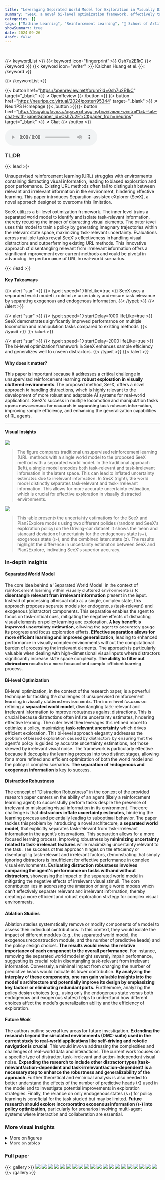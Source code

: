 ```yaml
---
title: "Leveraging Separated World Model for Exploration in Visually Distracted Environments"
summary: "SeeX, a novel bi-level optimization framework, effectively tackles the challenge of exploration in visually cluttered environments by training a separated world model to extract relevant information a..."
categories: []
tags: ["Machine Learning", "Reinforcement Learning", "🏢 School of Artificial Intelligence, Nanjing University, China",]
showSummary: true
date: 2024-09-26
draft: false
---
```


<br>

{{< keywordList >}}
{{< keyword icon="fingerprint" >}} Osh7u2E1kC {{< /keyword >}}
{{< keyword icon="writer" >}} Kaichen Huang et el. {{< /keyword >}}
 
{{< /keywordList >}}

{{< button href="https://openreview.net/forum?id=Osh7u2E1kC" target="_blank" >}}
↗ OpenReview
{{< /button >}}
{{< button href="https://neurips.cc/virtual/2024/poster/95344" target="_blank" >}}
↗ NeurIPS Homepage
{{< /button >}}{{< button href="https://huggingface.co/spaces/huggingface/paper-central?tab=tab-chat-with-paper&paper_id=Osh7u2E1kC&paper_from=neurips" target="_blank" >}}
↗ Chat
{{< /button >}}



<audio controls>
    <source src="https://ai-paper-reviewer.com/Osh7u2E1kC/podcast.wav" type="audio/wav">
    Your browser does not support the audio element.
</audio>


### TL;DR


{{< lead >}}

Unsupervised reinforcement learning (URL) struggles with environments containing distracting visual information, leading to biased exploration and poor performance. Existing URL methods often fail to distinguish between relevant and irrelevant information in the environment, hindering effective learning. This paper introduces Separation-assisted eXplorer (SeeX), a novel approach designed to overcome this limitation. 



SeeX utilizes a bi-level optimization framework. The inner level trains a separated world model to identify and isolate task-relevant information, thereby reducing the impact of distracting visual elements. The outer level uses this model to train a policy by generating imaginary trajectories within the relevant state space, maximizing task-relevant uncertainty. Evaluations across multiple tasks reveal SeeX's effectiveness in handling visual distractions and outperforming existing URL methods.  This innovative approach of disentangling relevant from irrelevant information offers a significant improvement over current methods and could be pivotal in advancing the performance of URL in real-world scenarios.

{{< /lead >}}


#### Key Takeaways

{{< alert "star" >}}
{{< typeit speed=10 lifeLike=true >}} SeeX uses a separated world model to minimize uncertainty and ensure task relevance by separating exogenous and endogenous information. {{< /typeit >}}
{{< /alert >}}

{{< alert "star" >}}
{{< typeit speed=10 startDelay=1000 lifeLike=true >}} SeeX demonstrates significantly improved performance on multiple locomotion and manipulation tasks compared to existing methods. {{< /typeit >}}
{{< /alert >}}

{{< alert "star" >}}
{{< typeit speed=10 startDelay=2000 lifeLike=true >}} The bi-level optimization framework in SeeX enhances sample efficiency and generalizes well to unseen distractors. {{< /typeit >}}
{{< /alert >}}

#### Why does it matter?
This paper is important because it addresses a critical challenge in unsupervised reinforcement learning: **robust exploration in visually cluttered environments**.  The proposed method, SeeX, offers a novel approach to handling distractions, which is highly relevant to the development of more robust and adaptable AI systems for real-world applications. SeeX's success in multiple locomotion and manipulation tasks opens new avenues for research in separating task-relevant information, improving sample efficiency, and enhancing the generalization capabilities of RL agents.

------
#### Visual Insights



![](https://ai-paper-reviewer.com/Osh7u2E1kC/figures_0_1.jpg)

> The figure compares traditional unsupervised reinforcement learning (URL) methods with a single world model to the proposed SeeX method with a separated world model.  In the traditional approach (left), a single model encodes both task-relevant and task-irrelevant information in the latent space. This can lead to inflated uncertainty estimates due to irrelevant information. In SeeX (right), the world model distinctly separates task-relevant and task-irrelevant information. This allows for more accurate uncertainty estimation, which is crucial for effective exploration in visually distracted environments.





![](https://ai-paper-reviewer.com/Osh7u2E1kC/tables_6_1.jpg)

> This table presents the uncertainty estimations for the SeeX and Plan2Explore models using two different policies (random and SeeX's exploration policy) on the Driving-car dataset.  It shows the mean and standard deviation of uncertainty for the endogenous state (s+), exogenous state (s-), and the combined latent state (z). The results highlight the difference in uncertainty estimation between SeeX and Plan2Explore, indicating SeeX's superior accuracy.





### In-depth insights


#### Separated World Model
The core idea behind a 'Separated World Model' in the context of reinforcement learning within visually cluttered environments is to **disentangle relevant from irrelevant information** present in the input.  Instead of processing all visual data as a single, complex state, this approach proposes separate models for endogenous (task-relevant) and exogenous (distractor) components.  This separation enables the agent to focus on task-critical cues, mitigating the negative effects of distracting visual elements on policy learning and exploration.  **A key benefit is improved uncertainty estimation**, allowing the agent to accurately gauge its progress and focus exploration efforts.  **Effective separation allows for more efficient learning and improved generalization**, leading to enhanced performance in visually complex environments without the computational burden of processing the irrelevant elements. The approach is particularly valuable when dealing with high-dimensional visual inputs where distractors significantly increase state space complexity.  **The ability to filter out distractors** results in a more focused and sample-efficient learning process.

#### Bi-level Optimization
Bi-level optimization, in the context of the research paper, is a powerful technique for tackling the challenges of unsupervised reinforcement learning in visually cluttered environments.  The inner level focuses on refining a **separated world model**, disentangling task-relevant and irrelevant information to improve robustness against distractions. This is crucial because distractions often inflate uncertainty estimates, hindering effective learning. The outer level then leverages this refined model to optimize a policy, maximizing **task-relevant uncertainty** which drives efficient exploration.  This bi-level approach elegantly addresses the problem of biased exploration caused by distractors by ensuring that the agent's policy is guided by accurate uncertainty estimations, not those skewed by irrelevant visual noise. The framework is particularly effective because it decouples the learning process into two distinct stages, allowing for a more refined and efficient optimization of both the world model and the policy in complex scenarios.  **The separation of endogenous and exogenous information** is key to success.

#### Distraction Robustness
The concept of "Distraction Robustness" in the context of the provided research paper centers on the ability of an agent (likely a reinforcement learning agent) to successfully perform tasks despite the presence of irrelevant or misleading visual information in its environment.  The core challenge is that **distractors inflate uncertainty estimates**, hindering the learning process and potentially leading to suboptimal behavior.  The paper tackles this problem by introducing a novel architecture, **a separated world model**, that explicitly separates task-relevant from task-irrelevant information in the agent's observations. This separation allows for a more focused learning process, improving robustness by **minimizing uncertainty related to task-irrelevant features** while maximizing uncertainty relevant to the task.  The success of this approach hinges on the efficiency of disentangling task-relevant and irrelevant factors, demonstrating that simply ignoring distractors is insufficient for effective performance in complex visual environments.  **Evaluating distraction robustness involves comparing the agent's performance on tasks with and without distractors**, showcasing the impact of the separated world model in mitigating the negative effects of irrelevant visual stimuli. The core contribution lies in addressing the limitation of single world models which can't effectively separate relevant and irrelevant information, thereby creating a more efficient and robust exploration strategy for complex visual environments.

#### Ablation Studies
Ablation studies systematically remove or modify components of a model to assess their individual contributions.  In this context, they would isolate the impact of different modules (e.g., the separated world model, the exogenous reconstruction module, and the number of predictive heads) and the policy design choices. **The results would reveal the relative importance of each component to the overall performance**. For instance, removing the separated world model might severely impair performance, suggesting its crucial role in disentangling task-relevant from irrelevant information.  Conversely, a minimal impact from changing the number of predictive heads would indicate its lower contribution.  **By analyzing the interplay of these components, one can gain valuable insights into the model's architecture and potentially improve its design by emphasizing key factors or eliminating redundant parts.**  Furthermore, analyzing the policy design choices (e.g., using only the endogenous state versus both endogenous and exogenous states) helps to understand how different choices affect the model’s generalization ability and the efficiency of exploration.

#### Future Work
The authors outline several key areas for future investigation.  **Extending the research beyond the simulated environments (DMC-suite) used in the current study to real-world applications like self-driving and robotic navigation is crucial**.  This would involve addressing the complexities and challenges of real-world data and interactions.  The current work focuses on a specific type of distractor, task-irrelevant and action-independent visual noise.  **Expanding the research to include other distractor types (task-relevant/action-dependent and task-irrelevant/action-dependent) is a necessary step to enhance the robustness and generalizability of the approach.**  Further theoretical and empirical analysis is also needed to better understand the effects of the number of predictive heads (K) used in the model and to investigate potential improvements in exploration strategies.  Finally, the reliance on only endogenous states (s+) for policy learning is beneficial for the task studied but may be limited.  **Future research should explore incorporating exogenous information (s-) into policy optimization**, particularly for scenarios involving multi-agent systems where interaction and collaboration are essential.


### More visual insights

<details>
<summary>More on figures
</summary>


![](https://ai-paper-reviewer.com/Osh7u2E1kC/figures_4_1.jpg)

> This figure shows the architecture of the proposed Separation-Assisted Explorer (SeeX) model.  (a) illustrates the inner optimization process, where the world model is trained to separate task-relevant (endogenous) and task-irrelevant (exogenous) information.  The model uses separate encoders and transition dynamics for each, with multiple predictive heads providing reward signals for uncertainty estimation. (b) shows the outer optimization process, which uses imaginary trajectories generated within the endogenous state space to train a policy that maximizes task-relevant uncertainty, improving sample efficiency by reducing reliance on real-world interactions.


![](https://ai-paper-reviewer.com/Osh7u2E1kC/figures_5_1.jpg)

> This figure displays the fine-tuning performance results for SeeX and several baseline methods across two domains (Walker and Quadruped) and eight different tasks.  The pre-training phase utilized 2 million frames, while the fine-tuning phase used 100,000 frames.  The normalized return for each method is plotted against the number of frames used in fine-tuning. Shaded areas represent the variance of the performance, and the solid lines show the mean.  The results are benchmarked against an expert baseline, showing SeeX's competitive performance across various tasks.


![](https://ai-paper-reviewer.com/Osh7u2E1kC/figures_6_1.jpg)

> This figure displays the fine-tuning performance of SeeX and various baseline methods across two domains (Walker and Quadruped) and their respective eight tasks.  The pre-training phase used 2 million frames, while the fine-tuning phase used 100,000 frames.  The normalized return for each task is shown, benchmarked against an expert baseline. Solid lines represent the mean performance, while shaded areas indicate the variance.


![](https://ai-paper-reviewer.com/Osh7u2E1kC/figures_7_1.jpg)

> This figure shows the ablation study on SeeX model. The (a) part shows the ablation study of different modules by removing either separated world model, exo-rec, or reducing the number of predictive heads. The (b) part shows ablation study of different policy design by comparing π(s+) and π(s+, s¯). The (c) part shows ablation study of α (weight of Exo-Rec term) and its impact on three different environments.


![](https://ai-paper-reviewer.com/Osh7u2E1kC/figures_15_1.jpg)

> This figure shows example frames from the three simulated environments used in the paper: Walker, Quadruped, and Jaco. Each environment has driving-car distractors added in the background.  The caption notes a key difference in how distractors were added to the Quadruped environment versus the Walker environment due to the floor being a significant part of the Quadruped's observation space.


![](https://ai-paper-reviewer.com/Osh7u2E1kC/figures_15_2.jpg)

> This figure shows examples of videos from the Driving-car dataset, the Random-video dataset, and also the DMC (DeepMind Control Suite) environments with those videos as distractors.  The Driving-car dataset shows driving-related scenes. The Random-video dataset contains more general scenes. The DMC examples show simulated environments with these video distractors added as backgrounds. The figure highlights the difference in visual characteristics between these datasets, illustrating the visual diversity used in experiments to test model robustness to distraction.


![](https://ai-paper-reviewer.com/Osh7u2E1kC/figures_17_1.jpg)

> This figure visualizes the reconstruction results from the observation model and endo-decoder of the SeeX model. The top row displays the original observations, while the bottom row shows the reconstructions.  Each pair of corresponding images (one original, one reconstructed) demonstrates the model's ability to reconstruct the observations. This visualization helps to understand how well the model captures the relevant information from the observations, separating out task-relevant features from distracting information.


![](https://ai-paper-reviewer.com/Osh7u2E1kC/figures_17_2.jpg)

> This figure visualizes the results of the separated world model in SeeX. It shows the original observation, the reconstruction using both endogenous and exogenous information, the reconstruction using only endogenous information, the reconstruction using only exogenous information, and the mask used in the reconstruction process.  The purpose is to demonstrate SeeX's ability to separate task-relevant (endogenous) and task-irrelevant (exogenous) information from the observations, allowing it to make decisions without being influenced by irrelevant factors. The left-hand side shows results from the Walker environment while the right-hand side shows results from the driving-car environment.


![](https://ai-paper-reviewer.com/Osh7u2E1kC/figures_18_1.jpg)

> This figure compares the fine-tuning performance of SeeX and several baseline algorithms across various locomotion and manipulation tasks.  The results are shown as curves illustrating the normalized return (performance) over the fine-tuning phase (100,000 frames), following a pre-training phase of 2 million frames.  Shaded areas represent the variance, providing a measure of uncertainty in the results. The performance of each algorithm is benchmarked against an expert baseline.


![](https://ai-paper-reviewer.com/Osh7u2E1kC/figures_19_1.jpg)

> This figure presents the fine-tuning performance results of SeeX and several baseline methods across two domains (Walker and Quadruped) and eight tasks.  The pre-training phase used 2 million frames, and the fine-tuning phase used 100,000 frames.  The performance is normalized and shown relative to an expert baseline. The solid lines represent the mean performance, while the shaded areas represent the variance across multiple trials.


![](https://ai-paper-reviewer.com/Osh7u2E1kC/figures_19_2.jpg)

> This figure compares the fine-tuning performance of SeeX against several baseline methods across eight different tasks in two domains (walker and quadruped).  The x-axis represents the number of frames used in the fine-tuning phase (100,000 frames), and the y-axis shows the normalized return, which is a measure of performance relative to an expert agent. The solid line indicates the average performance, and the shaded area represents the variance across multiple runs.  The pre-training phase used 2 million frames for all methods.


![](https://ai-paper-reviewer.com/Osh7u2E1kC/figures_20_1.jpg)

> This figure displays the fine-tuning performance curves for SeeX and seven baseline methods across two domains (Walker and Quadruped) and eight tasks.  The pre-training phase used 2 million frames, while the fine-tuning phase used 100,000 frames.  The normalized returns are benchmarked against an expert baseline, showing SeeX's superior performance and lower variance, indicating higher consistency across multiple trials.


</details>




<details>
<summary>More on tables
</summary>


![](https://ai-paper-reviewer.com/Osh7u2E1kC/tables_8_1.jpg)
> This table shows the results of experiments evaluating the impact of data augmentation (DA) on the performance of different methods in both pre-training (PT) and fine-tuning (FT) stages.  It also presents a comparison of the generalization ability of SeeX and several baseline methods when tested on out-of-distribution (OOD) distractors. The left half of the table shows the performance of SeeX and Plan2Explore with different DA strategies (pDA, fDA, pDA+fDA, and no DA) across four Walker tasks. The right half shows a comparison of generalization ability between SeeX and other methods by comparing performance on Driving-car and Random-video datasets, highlighting the percentage drop in performance due to the distribution shift.

![](https://ai-paper-reviewer.com/Osh7u2E1kC/tables_20_1.jpg)
> This table presents the uncertainty estimation results for SeeX and Plan2Explore on the Driving-car dataset.  Two different policies (a random policy and SeeX's exploration policy) were used to collect 1000 distinct states. The table shows the mean and standard deviation of uncertainty estimations for the endogenous states (U(s+)), exogenous states (U(s-)), and latent belief states (U(z)).  The results highlight the difference in uncertainty estimation between the two models.

</details>




### Full paper

{{< gallery >}}
<img src="https://ai-paper-reviewer.com/Osh7u2E1kC/1.png" class="grid-w50 md:grid-w33 xl:grid-w25" />
<img src="https://ai-paper-reviewer.com/Osh7u2E1kC/2.png" class="grid-w50 md:grid-w33 xl:grid-w25" />
<img src="https://ai-paper-reviewer.com/Osh7u2E1kC/3.png" class="grid-w50 md:grid-w33 xl:grid-w25" />
<img src="https://ai-paper-reviewer.com/Osh7u2E1kC/4.png" class="grid-w50 md:grid-w33 xl:grid-w25" />
<img src="https://ai-paper-reviewer.com/Osh7u2E1kC/5.png" class="grid-w50 md:grid-w33 xl:grid-w25" />
<img src="https://ai-paper-reviewer.com/Osh7u2E1kC/6.png" class="grid-w50 md:grid-w33 xl:grid-w25" />
<img src="https://ai-paper-reviewer.com/Osh7u2E1kC/7.png" class="grid-w50 md:grid-w33 xl:grid-w25" />
<img src="https://ai-paper-reviewer.com/Osh7u2E1kC/8.png" class="grid-w50 md:grid-w33 xl:grid-w25" />
<img src="https://ai-paper-reviewer.com/Osh7u2E1kC/9.png" class="grid-w50 md:grid-w33 xl:grid-w25" />
<img src="https://ai-paper-reviewer.com/Osh7u2E1kC/10.png" class="grid-w50 md:grid-w33 xl:grid-w25" />
<img src="https://ai-paper-reviewer.com/Osh7u2E1kC/11.png" class="grid-w50 md:grid-w33 xl:grid-w25" />
<img src="https://ai-paper-reviewer.com/Osh7u2E1kC/12.png" class="grid-w50 md:grid-w33 xl:grid-w25" />
<img src="https://ai-paper-reviewer.com/Osh7u2E1kC/13.png" class="grid-w50 md:grid-w33 xl:grid-w25" />
<img src="https://ai-paper-reviewer.com/Osh7u2E1kC/14.png" class="grid-w50 md:grid-w33 xl:grid-w25" />
<img src="https://ai-paper-reviewer.com/Osh7u2E1kC/15.png" class="grid-w50 md:grid-w33 xl:grid-w25" />
<img src="https://ai-paper-reviewer.com/Osh7u2E1kC/16.png" class="grid-w50 md:grid-w33 xl:grid-w25" />
<img src="https://ai-paper-reviewer.com/Osh7u2E1kC/17.png" class="grid-w50 md:grid-w33 xl:grid-w25" />
<img src="https://ai-paper-reviewer.com/Osh7u2E1kC/18.png" class="grid-w50 md:grid-w33 xl:grid-w25" />
<img src="https://ai-paper-reviewer.com/Osh7u2E1kC/19.png" class="grid-w50 md:grid-w33 xl:grid-w25" />
<img src="https://ai-paper-reviewer.com/Osh7u2E1kC/20.png" class="grid-w50 md:grid-w33 xl:grid-w25" />
{{< /gallery >}}